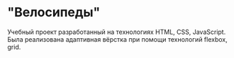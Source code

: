 # "Велосипеды"

Учебный проект разработанный на технологиях HTML, CSS, JavaScript. Была реализована адаптивная вёрстка при помощи технологий flexbox, grid. 
